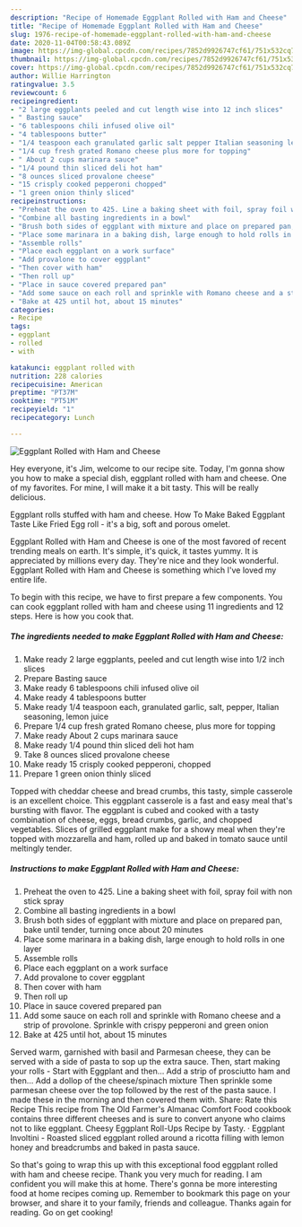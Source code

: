 ```yaml
---
description: "Recipe of Homemade Eggplant Rolled with Ham and Cheese"
title: "Recipe of Homemade Eggplant Rolled with Ham and Cheese"
slug: 1976-recipe-of-homemade-eggplant-rolled-with-ham-and-cheese
date: 2020-11-04T00:58:43.089Z
image: https://img-global.cpcdn.com/recipes/7852d9926747cf61/751x532cq70/eggplant-rolled-with-ham-and-cheese-recipe-main-photo.jpg
thumbnail: https://img-global.cpcdn.com/recipes/7852d9926747cf61/751x532cq70/eggplant-rolled-with-ham-and-cheese-recipe-main-photo.jpg
cover: https://img-global.cpcdn.com/recipes/7852d9926747cf61/751x532cq70/eggplant-rolled-with-ham-and-cheese-recipe-main-photo.jpg
author: Willie Harrington
ratingvalue: 3.5
reviewcount: 6
recipeingredient:
- "2 large eggplants peeled and cut length wise into 12 inch slices"
- " Basting sauce"
- "6 tablespoons chili infused olive oil"
- "4 tablespoons butter"
- "1/4 teaspoon each granulated garlic salt pepper Italian seasoning lemon juice"
- "1/4 cup fresh grated Romano cheese plus more for topping"
- " About 2 cups marinara sauce"
- "1/4 pound thin sliced deli hot ham"
- "8 ounces sliced provalone cheese"
- "15 crisply cooked pepperoni chopped"
- "1 green onion thinly sliced"
recipeinstructions:
- "Preheat the oven to 425. Line a baking sheet with foil, spray foil with non stick spray"
- "Combine all basting ingredients in a bowl"
- "Brush both sides of eggplant with mixture and place on prepared pan, bake until tender, turning once about 20 minutes"
- "Place some marinara in a baking dish, large enough to hold rolls in one layer"
- "Assemble rolls"
- "Place each eggplant on a work surface"
- "Add provalone to cover eggplant"
- "Then cover with ham"
- "Then roll up"
- "Place in sauce covered prepared pan"
- "Add some sauce on each roll and sprinkle with Romano cheese and a strip of provolone. Sprinkle with crispy pepperoni and green onion"
- "Bake at 425 until hot, about 15 minutes"
categories:
- Recipe
tags:
- eggplant
- rolled
- with

katakunci: eggplant rolled with 
nutrition: 228 calories
recipecuisine: American
preptime: "PT37M"
cooktime: "PT51M"
recipeyield: "1"
recipecategory: Lunch

---
```



![Eggplant Rolled with Ham and Cheese](https://img-global.cpcdn.com/recipes/7852d9926747cf61/751x532cq70/eggplant-rolled-with-ham-and-cheese-recipe-main-photo.jpg)

Hey everyone, it's Jim, welcome to our recipe site. Today, I'm gonna show you how to make a special dish, eggplant rolled with ham and cheese. One of my favorites. For mine, I will make it a bit tasty. This will be really delicious.

Eggplant rolls stuffed with ham and cheese. How To Make Baked Eggplant Taste Like Fried Egg roll - it&#39;s a big, soft and porous omelet.

Eggplant Rolled with Ham and Cheese is one of the most favored of recent trending meals on earth. It's simple, it's quick, it tastes yummy. It is appreciated by millions every day. They're nice and they look wonderful. Eggplant Rolled with Ham and Cheese is something which I've loved my entire life.


To begin with this recipe, we have to first prepare a few components. You can cook eggplant rolled with ham and cheese using 11 ingredients and 12 steps. Here is how you cook that.

<!--inarticleads1-->

##### The ingredients needed to make Eggplant Rolled with Ham and Cheese:

1. Make ready 2 large eggplants, peeled and cut length wise into 1/2 inch slices
1. Prepare  Basting sauce
1. Make ready 6 tablespoons chili infused olive oil
1. Make ready 4 tablespoons butter
1. Make ready 1/4 teaspoon each, granulated garlic, salt, pepper, Italian seasoning, lemon juice
1. Prepare 1/4 cup fresh grated Romano cheese, plus more for topping
1. Make ready  About 2 cups marinara sauce
1. Make ready 1/4 pound thin sliced deli hot ham
1. Take 8 ounces sliced provalone cheese
1. Make ready 15 crisply cooked pepperoni, chopped
1. Prepare 1 green onion thinly sliced


Topped with cheddar cheese and bread crumbs, this tasty, simple casserole is an excellent choice. This eggplant casserole is a fast and easy meal that&#39;s bursting with flavor. The eggplant is cubed and cooked with a tasty combination of cheese, eggs, bread crumbs, garlic, and chopped vegetables. Slices of grilled eggplant make for a showy meal when they&#39;re topped with mozzarella and ham, rolled up and baked in tomato sauce until meltingly tender. 

<!--inarticleads2-->

##### Instructions to make Eggplant Rolled with Ham and Cheese:

1. Preheat the oven to 425. Line a baking sheet with foil, spray foil with non stick spray
1. Combine all basting ingredients in a bowl
1. Brush both sides of eggplant with mixture and place on prepared pan, bake until tender, turning once about 20 minutes
1. Place some marinara in a baking dish, large enough to hold rolls in one layer
1. Assemble rolls
1. Place each eggplant on a work surface
1. Add provalone to cover eggplant
1. Then cover with ham
1. Then roll up
1. Place in sauce covered prepared pan
1. Add some sauce on each roll and sprinkle with Romano cheese and a strip of provolone. Sprinkle with crispy pepperoni and green onion
1. Bake at 425 until hot, about 15 minutes


Served warm, garnished with basil and Parmesan cheese, they can be served with a side of pasta to sop up the extra sauce. Then, start making your rolls - Start with Eggplant and then… Add a strip of prosciutto ham and then… Add a dollop of the cheese/spinach mixture Then sprinkle some parmesan cheese over the top followed by the rest of the pasta sauce. I made these in the morning and then covered them with. Share: Rate this Recipe This recipe from The Old Farmer&#39;s Almanac Comfort Food cookbook contains three different cheeses and is sure to convert anyone who claims not to like eggplant. Cheesy Eggplant Roll-Ups Recipe by Tasty. · Eggplant Involtini - Roasted sliced eggplant rolled around a ricotta filling with lemon honey and breadcrumbs and baked in pasta sauce. 

So that's going to wrap this up with this exceptional food eggplant rolled with ham and cheese recipe. Thank you very much for reading. I am confident you will make this at home. There's gonna be more interesting food at home recipes coming up. Remember to bookmark this page on your browser, and share it to your family, friends and colleague. Thanks again for reading. Go on get cooking!
